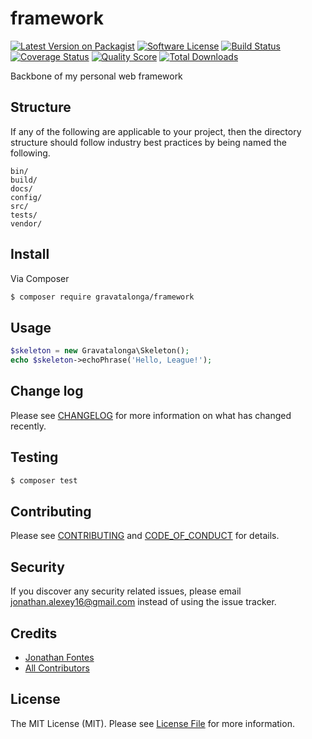 # framework

[![Latest Version on Packagist][ico-version]][link-packagist]
[![Software License][ico-license]](LICENSE.md)
[![Build Status][ico-travis]][link-travis]
[![Coverage Status][ico-scrutinizer]][link-scrutinizer]
[![Quality Score][ico-code-quality]][link-code-quality]
[![Total Downloads][ico-downloads]][link-downloads]

Backbone of my personal web framework

## Structure

If any of the following are applicable to your project, then the directory structure should follow industry best practices by being named the following.

```
bin/        
build/
docs/
config/
src/
tests/
vendor/
```


## Install

Via Composer

``` bash
$ composer require gravatalonga/framework
```

## Usage

``` php
$skeleton = new Gravatalonga\Skeleton();
echo $skeleton->echoPhrase('Hello, League!');
```

## Change log

Please see [CHANGELOG](CHANGELOG.md) for more information on what has changed recently.

## Testing

``` bash
$ composer test
```

## Contributing

Please see [CONTRIBUTING](CONTRIBUTING.md) and [CODE_OF_CONDUCT](CODE_OF_CONDUCT.md) for details.

## Security

If you discover any security related issues, please email jonathan.alexey16@gmail.com instead of using the issue tracker.

## Credits

- [Jonathan Fontes][link-author]
- [All Contributors][link-contributors]

## License

The MIT License (MIT). Please see [License File](LICENSE.md) for more information.

[ico-version]: https://img.shields.io/packagist/v/gravatalonga/framework.svg?style=flat-square
[ico-license]: https://img.shields.io/badge/license-MIT-brightgreen.svg?style=flat-square
[ico-travis]: https://img.shields.io/travis/gravatalonga/framework/master.svg?style=flat-square
[ico-scrutinizer]: https://img.shields.io/scrutinizer/coverage/g/gravatalonga/framework.svg?style=flat-square
[ico-code-quality]: https://img.shields.io/scrutinizer/g/gravatalonga/framework.svg?style=flat-square
[ico-downloads]: https://img.shields.io/packagist/dt/gravatalonga/framework.svg?style=flat-square

[link-packagist]: https://packagist.org/packages/gravatalonga/framework
[link-travis]: https://travis-ci.org/gravatalonga/framework
[link-scrutinizer]: https://scrutinizer-ci.com/g/gravatalonga/framework/code-structure
[link-code-quality]: https://scrutinizer-ci.com/g/gravatalonga/framework
[link-downloads]: https://packagist.org/packages/gravatalonga/framework
[link-author]: https://github.com/gravataLonga
[link-contributors]: ../../contributors